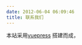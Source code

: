 ```yaml
---
date: 2012-06-04 06:09:46
title: 联系我们
---
```


本站采用[vuepress](https://v2.vuepress.vuejs.org/) 搭建而成，

